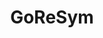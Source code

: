 ---
title: "GoReSym"
description: "Reverse engineering tool for extracting symbol information from Go binaries to assist with malware analysis and vulnerability research."
platforms: ["linux", "windows", "cli"]
categories: ["Rev", "Forensics"]
tags: ["golang", "reverse-engineering", "symbol-recovery", "malware-analysis", "binary-analysis", "debugging"]
url: "https://github.com/mandiant/GoReSym"
documentation: "https://github.com/mandiant/GoReSym/blob/main/README.md"
---